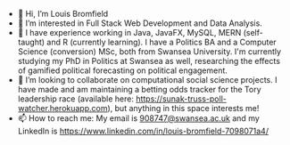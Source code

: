 - 👋 Hi, I’m Louis Bromfield
- 👀 I’m interested in Full Stack Web Development and Data Analysis.
- 🌱 I have experience working in Java, JavaFX, MySQL, MERN (self-taught) and R (currently learning). I have a Politics BA and a Computer Science (conversion) MSc, both from Swansea University. I'm currently studying my PhD in Politics at Swansea as well, researching the effects of gamified political forecasting on political engagement.
- 💞️ I’m looking to collaborate on computational social science projects. I have made and am maintaining a betting odds tracker for the Tory leadership race (available here: https://sunak-truss-poll-watcher.herokuapp.com), but anything in this space interests me!
- 📫 How to reach me: My email is 908747@swansea.ac.uk and my LinkedIn is https://www.linkedin.com/in/louis-bromfield-7098071a4/

<!---
Louis-Bromfield/Louis-Bromfield is a ✨ special ✨ repository because its `README.md` (this file) appears on your GitHub profile.
You can click the Preview link to take a look at your changes.
--->
